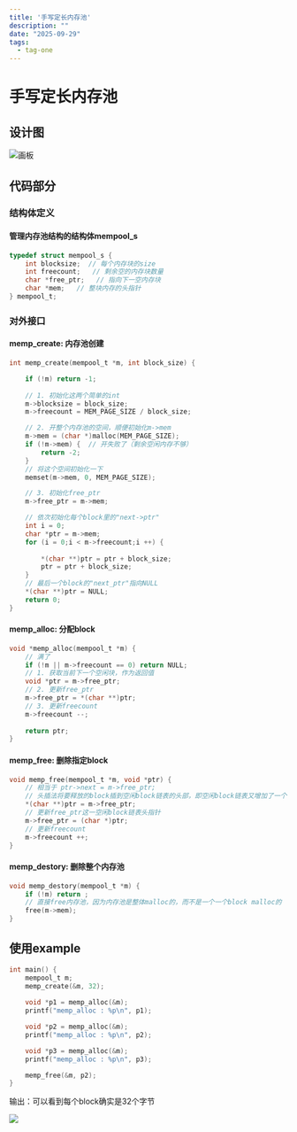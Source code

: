 ```yaml
---
title: '手写定长内存池'
description: ""
date: "2025-09-29"
tags:
  - tag-one
---
```



# 手写定长内存池

## 设计图
![画板](https://cdn.nlark.com/yuque/0/2025/jpeg/43055607/1758718719250-e6f52459-0f73-493b-8294-7b8f931da054.jpeg)



## 代码部分
### 结构体定义
#### 管理内存池结构的结构体mempool_s
```c
typedef struct mempool_s {
    int blocksize;  // 每个内存块的size
    int freecount;   // 剩余空的内存块数量
    char *free_ptr;   // 指向下一空内存块
    char *mem;   // 整块内存的头指针
} mempool_t;
```

### 对外接口
#### memp_create: 内存池创建
```c
int memp_create(mempool_t *m, int block_size) {

    if (!m) return -1;
    
    // 1. 初始化这两个简单的int
    m->blocksize = block_size;
    m->freecount = MEM_PAGE_SIZE / block_size;

    // 2. 开整个内存池的空间，顺便初始化m->mem
    m->mem = (char *)malloc(MEM_PAGE_SIZE); 
    if (!m->mem) {  // 开失败了（剩余空闲内存不够）
        return -2;
    }
    // 将这个空间初始化一下
    memset(m->mem, 0, MEM_PAGE_SIZE); 

    // 3. 初始化free_ptr
    m->free_ptr = m->mem;

    // 依次初始化每个block里的"next->ptr"
    int i = 0;
    char *ptr = m->mem;
    for (i = 0;i < m->freecount;i ++) {
        
        *(char **)ptr = ptr + block_size;
        ptr = ptr + block_size;
    } 
    // 最后一个block的"next_ptr"指向NULL
    *(char **)ptr = NULL;
    return 0;
}
```

#### memp_alloc: 分配block
```c
void *memp_alloc(mempool_t *m) {
    // 满了
    if (!m || m->freecount == 0) return NULL;
    // 1. 获取当前下一个空闲块，作为返回值
    void *ptr = m->free_ptr;
    // 2. 更新free_ptr
    m->free_ptr = *(char **)ptr;
    // 3. 更新freecount
    m->freecount --;
    
    return ptr;
}
```

#### memp_free: 删除指定block
```c
void memp_free(mempool_t *m, void *ptr) {
    // 相当于 ptr->next = m->free_ptr;
    // 头插法将要释放的block插到空闲block链表的头部，即空闲block链表又增加了一个
    *(char **)ptr = m->free_ptr;
    // 更新free_ptr这一空闲block链表头指针
    m->free_ptr = (char *)ptr;
    // 更新freecount
    m->freecount ++;
}
```

#### memp_destory: 删除整个内存池
```c
void memp_destory(mempool_t *m) {
    if (!m) return ;
    // 直接free内存池，因为内存池是整体malloc的，而不是一个一个block malloc的
    free(m->mem);
}
```



## 使用example
```c
int main() {
    mempool_t m;
    memp_create(&m, 32);
    
    void *p1 = memp_alloc(&m);
    printf("memp_alloc : %p\n", p1);

    void *p2 = memp_alloc(&m);
    printf("memp_alloc : %p\n", p2);

    void *p3 = memp_alloc(&m);
    printf("memp_alloc : %p\n", p3);

    memp_free(&m, p2);
}
```

输出：可以看到每个block确实是32个字节

![](https://cdn.nlark.com/yuque/0/2025/png/43055607/1759069995143-4548da88-8c23-463e-b9e7-0f7d8978f03b.png)

